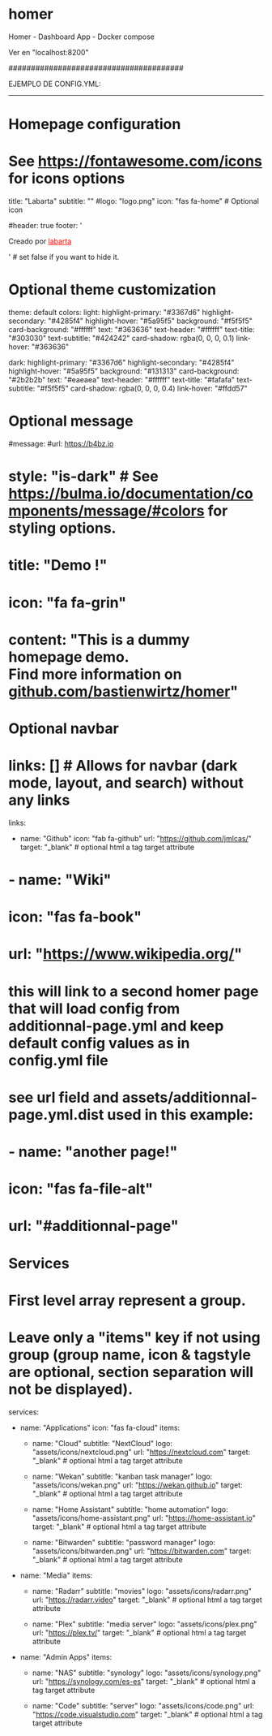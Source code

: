 # homer
Homer - Dashboard App - Docker compose

Ver en "localhost:8200"

#######################################

EJEMPLO DE CONFIG.YML:

---
# Homepage configuration
# See https://fontawesome.com/icons for icons options

title: "Labarta"
subtitle: ""
#logo: "logo.png"
icon: "fas fa-home" # Optional icon

#header: true
footer: '<p><a>Creado por <a href="https://labarta.es/" style="color:red;">labarta</a></p>' # set false if you want to hide it.

# Optional theme customization
theme: default
colors:
  light:
    highlight-primary: "#3367d6"
    highlight-secondary: "#4285f4"
    highlight-hover: "#5a95f5"
    background: "#f5f5f5"
    card-background: "#ffffff"
    text: "#363636"
    text-header: "#ffffff"
    text-title: "#303030"
    text-subtitle: "#424242"
    card-shadow: rgba(0, 0, 0, 0.1)
    link-hover: "#363636"
    
  dark:
    highlight-primary: "#3367d6"
    highlight-secondary: "#4285f4"
    highlight-hover: "#5a95f5"
    background: "#131313"
    card-background: "#2b2b2b"
    text: "#eaeaea"
    text-header: "#ffffff"
    text-title: "#fafafa"
    text-subtitle: "#f5f5f5"
    card-shadow: rgba(0, 0, 0, 0.4)
    link-hover: "#ffdd57"

# Optional message
#message:
#url: https://b4bz.io
# style: "is-dark" # See https://bulma.io/documentation/components/message/#colors for styling options.
# title: "Demo !"
# icon: "fa fa-grin"
# content: "This is a dummy homepage demo. <br /> Find more information on <a href='https://github.com/bastienwirtz/homer'>github.com/bastienwirtz/homer</a>"

# Optional navbar
# links: [] # Allows for navbar (dark mode, layout, and search) without any links
links:
  - name: "Github"
    icon: "fab fa-github"
    url: "https://github.com/jmlcas/"
    target: "_blank" # optional html a tag target attribute
#  - name: "Wiki"
#    icon: "fas fa-book"
#    url: "https://www.wikipedia.org/"
  # this will link to a second homer page that will load config from additionnal-page.yml and keep default config values as in config.yml file
  # see url field and assets/additionnal-page.yml.dist used in this example:
#  - name: "another page!"
#    icon: "fas fa-file-alt"
#    url: "#additionnal-page" 

# Services
# First level array represent a group.
# Leave only a "items" key if not using group (group name, icon & tagstyle are optional, section separation will not be displayed).
services:
  - name: "Applications"
    icon: "fas fa-cloud"
    items:

      - name: "Cloud"
        subtitle: "NextCloud"
        logo: "assets/icons/nextcloud.png"
        url: "https://nextcloud.com"
        target: "_blank" # optional html a tag target attribute

      - name: "Wekan"
        subtitle: "kanban task manager"
        logo: "assets/icons/wekan.png"
        url: "https://wekan.github.io"
        target: "_blank" # optional html a tag target attribute

      - name: "Home Assistant"
        subtitle: "home automation"
        logo: "assets/icons/home-assistant.png"
        url: "https://home-assistant.io"
        target: "_blank" # optional html a tag target attribute

      - name: "Bitwarden"
        subtitle: "password manager"
        logo: "assets/icons/bitwarden.png"
        url: "https://bitwarden.com"
        target: "_blank" # optional html a tag target attribute


  - name: "Media"
    items: 

      - name: "Radarr"
        subtitle: "movies"
        logo: "assets/icons/radarr.png"
        url: "https://radarr.video"
        target: "_blank" # optional html a tag target attribute        

      - name: "Plex"
        subtitle: "media server"
        logo: "assets/icons/plex.png"
        url: "https://plex.tv/"
        target: "_blank" # optional html a tag target attribute    


  - name: "Admin Apps"
    items:

      - name: "NAS"
        subtitle: "synology"
        logo: "assets/icons/synology.png"
        url: "https://synology.com/es-es"
        target: "_blank" # optional html a tag target attribute        

      - name: "Code"
        subtitle: "server"
        logo: "assets/icons/code.png"
        url: "https://code.visualstudio.com"
        target: "_blank" # optional html a tag target attribute        

     
